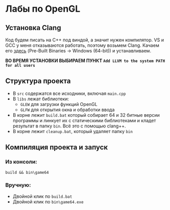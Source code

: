 
# Лабы по OpenGL

## Установка Clang

Код будем писать на C++ под виндой, а значит нужен компилятор. VS и GCC у меня отказываются работать, поэтому возьмем Clang. Качаем его [здесь](http://releases.llvm.org/download.html) (Pre-Built Binaries -> Windows (64-bit)) и устанавливаем.

**ВО ВРЕМЯ УСТАНОВКИ ВЫБИРАЕМ ПУНКТ `Add LLVM to the system PATH for all users`**


## Структура проекта

* В `src` содержатся все исходники, включая `main.cpp`
* В `libs` лежат библиотеки:
	* `GLEW` для загрузки функций OpenGL
	* `GLFW` для открытия окна и обработки ввода
* В корне лежит `build.bat` который собирает 64 и 32 битные версии программы и линкует их с статическими библиотеками и кладет результат в папку `bin`. Всё это с помощью clang++.
* В корне лежит `cleanup.bat`, который удаляет папку `bin`


## Компиляция проекта и запуск

### Из консоли:

```
build && bin\game64
```

### Вручную:
* Двойной клик по `build.bat`
* Двойной клик по `bin\game64.exe`
